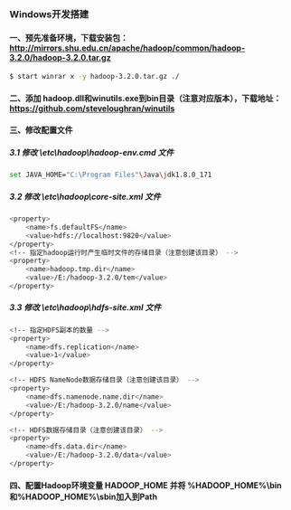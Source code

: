 ### Windows开发搭建
#### 一、预先准备环境，下载安装包：http://mirrors.shu.edu.cn/apache/hadoop/common/hadoop-3.2.0/hadoop-3.2.0.tar.gz
```bash
$ start winrar x -y hadoop-3.2.0.tar.gz ./                                           # 使用Winrar将文件解压到当前目录（用管理员身份打开命令行）
```

#### 二、添加 hadoop.dll和winutils.exe到bin目录（注意对应版本），下载地址：https://github.com/steveloughran/winutils

#### 三、修改配置文件

##### 3.1 修改 \etc\hadoop\hadoop-env.cmd 文件
```bash
set JAVA_HOME="C:\Program Files"\Java\jdk1.8.0_171                                   # 修改 JAVA_HOME（因为Program Files文件夹中存在空格所以要添加双引号）
```

##### 3.2 修改 \etc\hadoop\core-site.xml 文件
```bash
<property>
    <name>fs.defaultFS</name>
    <value>hdfs://localhost:9820</value>
</property>
<!-- 指定hadoop运行时产生临时文件的存储目录（注意创建该目录） -->
<property>
    <name>hadoop.tmp.dir</name>
    <value>/E:/hadoop-3.2.0/tem</value>                                            
</property>
```

##### 3.3 修改 \etc\hadoop\hdfs-site.xml 文件
```bash
<!-- 指定HDFS副本的数量 -->
<property>
    <name>dfs.replication</name>
    <value>1</value>
</property>

<!-- HDFS NameNode数据存储目录（注意创建该目录） -->
<property>
    <name>dfs.namenode.name.dir</name>  
    <value>/E:/hadoop-3.2.0/name</value>
</property>

<!-- HDFS数据存储目录（注意创建该目录） -->
<property>
    <name>dfs.data.dir</name>
    <value>/E:/hadoop-3.2.0/data</value>
</property>
```

#### 四、配置Hadoop环境变量 HADOOP_HOME 并将 %HADOOP_HOME%\bin和%HADOOP_HOME%\sbin加入到Path

